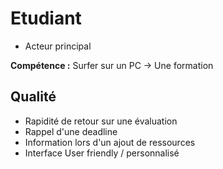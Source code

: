 # Etudiant

- Acteur principal

**Compétence :** Surfer sur un PC
    -> Une formation

## Qualité

- Rapidité de retour sur une évaluation
- Rappel d'une deadline
- Information lors d'un ajout de ressources
- Interface User friendly / personnalisé

